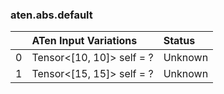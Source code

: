 ### aten.abs.default
|    | ATen Input Variations     | Status   |
|---:|:--------------------------|:---------|
|  0 | Tensor<[10, 10]> self = ? | Unknown  |
|  1 | Tensor<[15, 15]> self = ? | Unknown  |

